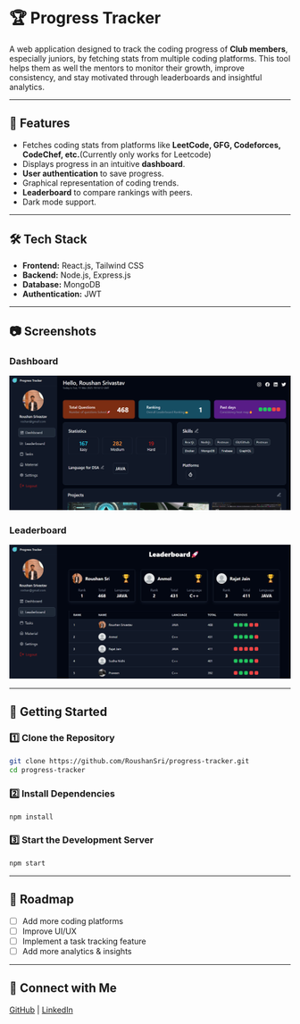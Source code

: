 # 🏆 Progress Tracker

A web application designed to track the coding progress of **Club members**, especially juniors, by fetching stats from multiple coding platforms. This tool helps them as well the mentors to monitor their growth, improve consistency, and stay motivated through leaderboards and insightful analytics.

---

## 🚀 Features
- Fetches coding stats from platforms like **LeetCode, GFG, Codeforces, CodeChef, etc.**(Currently only works for Leetcode)
- Displays progress in an intuitive **dashboard**.  
- **User authentication** to save progress.  
- Graphical representation of coding trends.  
- **Leaderboard** to compare rankings with peers.  
- Dark mode support.  

---

## 🛠 Tech Stack
- **Frontend:** React.js, Tailwind CSS  
- **Backend:** Node.js, Express.js  
- **Database:** MongoDB  
- **Authentication:** JWT

---

## 📷 Screenshots  
### **Dashboard**
![Dashboard](https://github.com/RoushanSri/Progress_Tracker/blob/main/frontend/src/assets/Screenshot%202025-03-12%20004435.png)

### **Leaderboard**
![Leaderboard](https://github.com/RoushanSri/Progress_Tracker/blob/main/frontend/src/assets/Screenshot%202025-03-12%20004456.png)

---

## 🚀 Getting Started

### 1️⃣ Clone the Repository
```bash
git clone https://github.com/RoushanSri/progress-tracker.git
cd progress-tracker
```

### 2️⃣ Install Dependencies
```bash
npm install
```

### 3️⃣ Start the Development Server
```bash
npm start
```

---

## 📌 Roadmap
- [ ] Add more coding platforms  
- [ ] Improve UI/UX  
- [ ] Implement a task tracking feature  
- [ ] Add more analytics & insights  

---

## 🔗 Connect with Me
[GitHub](https://github.com/RoushanSri) | [LinkedIn](www.linkedin.com/in/roushan-srivastav-099066296) 
